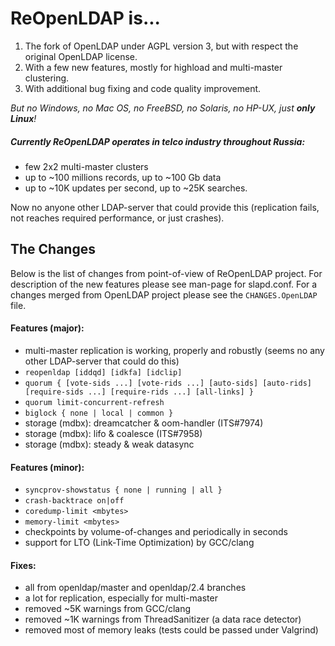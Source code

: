 ReOpenLDAP is...
=================
1. The fork of OpenLDAP under AGPL version 3,
   but with respect the original OpenLDAP license.
2. With a few new features, mostly for highload and multi-master clustering.
3. With additional bug fixing and code quality improvement.

*But no Windows, no Mac OS, no FreeBSD, no Solaris, no HP-UX, just __only Linux__!*


##### Currently ReOpenLDAP operates in telco industry throughout Russia:
 * few 2x2 multi-master clusters
 * up to ~100 millions records, up to ~100 Gb data
 * up to ~10K updates per second, up to ~25K searches.

Now no anyone other LDAP-server that could provide this
(replication fails, not reaches required performance,
or just crashes).


The Changes
-----------------

Below is the list of changes from point-of-view of ReOpenLDAP project.
For description of the new features please see man-page for slapd.conf.
For a changes merged from OpenLDAP project please see the `CHANGES.OpenLDAP` file.

#### Features (major):
 * multi-master replication is working, properly and robustly (seems no any other LDAP-server that could do this)
 * `reopenldap [iddqd] [idkfa] [idclip]`
 * `quorum { [vote-sids ...] [vote-rids ...] [auto-sids] [auto-rids] [require-sids ...] [require-rids ...] [all-links] }`
 * `quorum limit-concurrent-refresh`
 * `biglock { none | local | common }`
 * storage (mdbx): dreamcatcher & oom-handler (ITS#7974)
 * storage (mdbx): lifo & coalesce (ITS#7958)
 * storage (mdbx): steady & weak datasync

#### Features (minor):
 * `syncprov-showstatus { none | running | all }`
 * `crash-backtrace on|off`
 * `coredump-limit <mbytes>`
 * `memory-limit <mbytes>`
 * checkpoints by volume-of-changes and periodically in seconds
 * support for LTO (Link-Time Optimization) by GCC/clang

#### Fixes:
 * all from openldap/master and openldap/2.4 branches
 * a lot for replication, especially for multi-master
 * removed ~5K warnings from GCC/clang
 * removed ~1K warnings from ThreadSanitizer (a data race detector)
 * removed most of memory leaks (tests could be passed under Valgrind)
